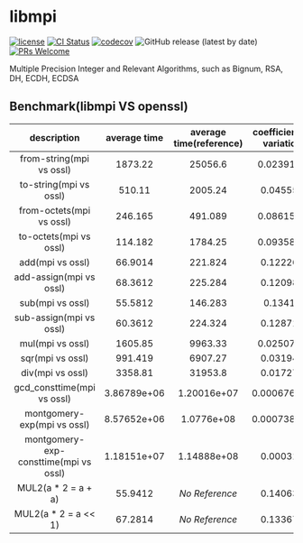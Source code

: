 # libmpi

[![license](https://img.shields.io/badge/license-Apache-brightgreen.svg?style=flat)](https://github.com/vxfury/libmpi/blob/master/LICENSE)
[![CI Status](https://github.com/vxfury/libmpi/workflows/ci/badge.svg)](https://github.com/vxfury/libmpi/actions)
[![codecov](https://codecov.io/gh/vxfury/libmpi/branch/main/graph/badge.svg?token=5IfLTTEcnF)](https://codecov.io/gh/vxfury/libmpi)
![GitHub release (latest by date)](https://img.shields.io/github/v/release/vxfury/libmpi?color=red&label=release)
[![PRs Welcome](https://img.shields.io/badge/PRs-welcome-brightgreen.svg)](https://github.com/vxfury/libmpi/pulls)

Multiple Precision Integer and Relevant Algorithms, such as Bignum, RSA, DH, ECDH, ECDSA
## Benchmark(libmpi VS openssl)

|              description              | average time | average time(reference) | coefficient of variation | perfermance ratio |
| :-: | :-: | :-: | :-: | :-: |
|       from-string(mpi vs ossl)        |   1873.22    |         25056.6         |        0.0239124         |      <span style="color:#8000;">**13.3763**</span>      |
|        to-string(mpi vs ossl)         |    510.11    |         2005.24         |         0.045557         |      <span style="color:#8000;">**3.93099**</span>      |
|       from-octets(mpi vs ossl)        |   246.165    |         491.089         |        0.0861525         |      <span style="color:#8000;">1.99496</span>      |
|        to-octets(mpi vs ossl)         |   114.182    |         1784.25         |        0.0935861         |      <span style="color:#8000;">**15.6264**</span>      |
|           add(mpi vs ossl)            |   66.9014    |         221.824         |         0.122267         |      <span style="color:#8000;">**3.31569**</span>      |
|        add-assign(mpi vs ossl)        |   68.3612    |         225.284         |         0.120981         |      <span style="color:#8000;">**3.2955**</span>       |
|           sub(mpi vs ossl)            |   55.5812    |         146.283         |         0.13415          |      <span style="color:#8000;">**2.63188**</span>      |
|        sub-assign(mpi vs ossl)        |   60.3612    |         224.324         |         0.128715         |      <span style="color:#8000;">**3.71637**</span>      |
|           mul(mpi vs ossl)            |   1605.85    |         9963.33         |        0.0250714         |      <span style="color:#8000;">**6.20439**</span>      |
|           sqr(mpi vs ossl)            |   991.419    |         6907.27         |         0.031949         |      <span style="color:#8000;">**6.96706**</span>      |
|           div(mpi vs ossl)            |   3358.81    |         31953.8         |         0.017279         |      <span style="color:#8000;">**9.51345**</span>      |
|      gcd_consttime(mpi vs ossl)       | 3.86789e+06  |       1.20016e+07       |       0.000676397        |      <span style="color:#8000;">**3.10288**</span>      |
|      montgomery-exp(mpi vs ossl)      | 8.57652e+06  |       1.0776e+08        |       0.000738746        |      <span style="color:#8000;">**12.5645**</span>      |
| montgomery-exp-consttime(mpi vs ossl) | 1.18151e+07  |       1.14888e+08       |         0.000312         |      <span style="color:#8000;">**9.72385**</span>      |
|          MUL2(a * 2 = a + a)          |   55.9412    |      <span style="font-style:italic;">No Reference</span>       |         0.140636         |        N/A        |
|         MUL2(a * 2 = a << 1)          |   67.2814    |      <span style="font-style:italic;">No Reference</span>       |         0.133672         |        N/A        |
